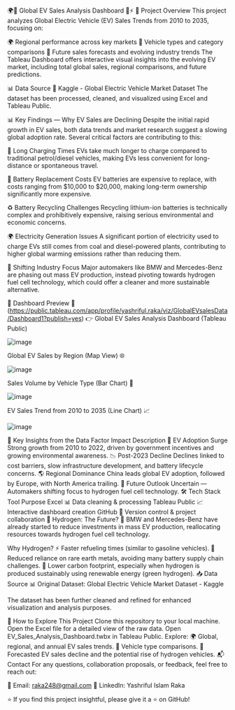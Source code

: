 🌍🔋 Global EV Sales Analysis Dashboard 🚗⚡
🌟 Project Overview
This project analyzes Global Electric Vehicle (EV) Sales Trends from 2010 to 2035, focusing on:

🌍 Regional performance across key markets
🚙 Vehicle types and category comparisons
🔮 Future sales forecasts and evolving industry trends
The Tableau Dashboard offers interactive visual insights into the evolving EV market, including total global sales, regional comparisons, and future predictions.

📊 Data Source
💾 Kaggle - Global Electric Vehicle Market Dataset
The dataset has been processed, cleaned, and visualized using Excel and Tableau Public.

📊 Key Findings — Why EV Sales are Declining
Despite the initial rapid growth in EV sales, both data trends and market research suggest a slowing global adoption rate. Several critical factors are contributing to this:

🔋 Long Charging Times
EVs take much longer to charge compared to traditional petrol/diesel vehicles, making EVs less convenient for long-distance or spontaneous travel.

💸 Battery Replacement Costs
EV batteries are expensive to replace, with costs ranging from $10,000 to $20,000, making long-term ownership significantly more expensive.

♻️ Battery Recycling Challenges
Recycling lithium-ion batteries is technically complex and prohibitively expensive, raising serious environmental and economic concerns.

🌍 Electricity Generation Issues
A significant portion of electricity used to charge EVs still comes from coal and diesel-powered plants, contributing to higher global warming emissions rather than reducing them.

🚗 Shifting Industry Focus
Major automakers like BMW and Mercedes-Benz are phasing out mass EV production, instead pivoting towards hydrogen fuel cell technology, which could offer a cleaner and more sustainable alternative.

📍 Dashboard Preview
🔗 (https://public.tableau.com/app/profile/yashriful.raka/viz/GlobalEVsalesData/Dashboard1?publish=yes)
👉 Global EV Sales Analysis Dashboard (Tableau Public)

![image](https://github.com/user-attachments/assets/ae891037-f6ce-4091-ae37-e6251f6b76e1)


Global EV Sales by Region (Map View) 🌐

![image](https://github.com/user-attachments/assets/7eedae58-790d-4417-adc1-13307844f3a2)


Sales Volume by Vehicle Type (Bar Chart) 🚙

![image](https://github.com/user-attachments/assets/bf23f476-f2a5-4381-91ce-cf66eaff5fc1)


EV Sales Trend from 2010 to 2035 (Line Chart) 📈

![image](https://github.com/user-attachments/assets/737ce097-6325-4b89-9e85-e0c914ed69b1)


🔬 Key Insights from the Data
Factor	Impact Description
🚀 EV Adoption Surge	Strong growth from 2010 to 2022, driven by government incentives and growing environmental awareness.
📉 Post-2023 Decline	Declines linked to cost barriers, slow infrastructure development, and battery lifecycle concerns.
🌎 Regional Dominance	China leads global EV adoption, followed by Europe, with North America trailing.
🔮 Future Outlook	Uncertain — Automakers shifting focus to hydrogen fuel cell technology.
🛠️ Tech Stack
Tool	Purpose
Excel 📊	Data cleaning & processing
Tableau Public 📈	Interactive dashboard creation
GitHub 🐙	Version control & project collaboration
🌱 Hydrogen: The Future?
🚗 BMW and Mercedes-Benz have already started to reduce investments in mass EV production, reallocating resources towards hydrogen fuel cell technology.

Why Hydrogen?
⚡️ Faster refueling times (similar to gasoline vehicles).
🔋 Reduced reliance on rare earth metals, avoiding many battery supply chain challenges.
🌿 Lower carbon footprint, especially when hydrogen is produced sustainably using renewable energy (green hydrogen).
📥 Data Source
📊 Original Dataset:
Global Electric Vehicle Market Dataset - Kaggle

The dataset has been further cleaned and refined for enhanced visualization and analysis purposes.

🚀 How to Explore This Project
Clone this repository to your local machine.
Open the Excel file for a detailed view of the raw data.
Open EV_Sales_Analysis_Dashboard.twbx in Tableau Public.
Explore:
🌍 Global, regional, and annual EV sales trends.
🚙 Vehicle type comparisons.
🔮 Forecasted EV sales decline and the potential rise of hydrogen vehicles.
📬 Contact
For any questions, collaboration proposals, or feedback, feel free to reach out:

📧 Email: raka248@gmail.com
💼 LinkedIn: Yashriful Islam Raka

⭐️ If you find this project insightful, please give it a ⭐️ on GitHub!
